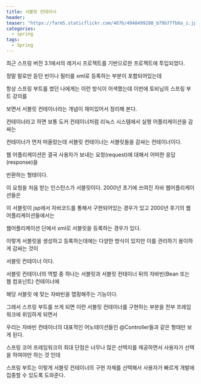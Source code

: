 ```yaml
---
title: 서블릿 컨테이너
header:
teaser: "https://farm5.staticflickr.com/4076/4940499208_b79b77fb0a_z.jpg"
categories:
  - spring
tags:
  - Spring
---
```


  최근 스프링 버전 3.1에서의 레거시 프로젝트를 기반으로한 프로젝트에 투입되었다.
  
정말 말로만 듣던 빈이나 필터를 xml로 등록하는 부분이 포함되어있는데

항상 스프링 부트를 썼던 나에게는 이런 방식이 어색했는데 이번에 토비님의 스프링 부트 강의를

보면서 서블릿 컨테이너라는 개념이 재미있어서 정리해 본다.

 컨테이너라고 하면 보통 도커 컨테이너처럼 리눅스 시스템에서 실행 어플리케이션을 감싸는
 
컨테이너가 먼저 떠올랐는데 서블릿 컨테이너는 서블릿들을 감싸는 컨테이너이다.

 웹 어플리케이션은 결국 사용자가 보내는 요청(request)에 대해서 어떠한 응답(response)을
 
반환하는 형태이다.

  이 요청을 처음 받는 인스턴스가 서블릿이다. 2000년 초기에 쓰여진 자바 웹어플리케이션들은

이 서블릿이 jsp에서 자바코드를 통해서 구현되어있는 경우가 있고 2000년 후기의 웹어플리케이션들에서는

웹어플리케이션 단에서 xml로 서블릿을 등록하는 경우가 있다.

  이렇게 서블릿을 생성하고 등록하는데에는 다양한 방식이 있지만 이를 관리하기 용이하게 감싸는 것이

서블릿 컨테이너 이다.

  서블릿 컨테이너의 역할 중 하나는 서블릿과 서블릿 컨테이너 뒤의 자바빈(Bean 또는 웹 컴포넌트) 컨테이너에

해당 서블릿 에 맞는 자바빈을 맵핑해주는 기능이다.

  그래서 스프링 부트를 쓰게 되면 이런 서블릿 컨테이너를 구현하는 부분을 전부 프레임워크에 위임하게 되면서

우리는 자바빈 컨테이너의 대표적인 어노테이션들인 @Controller들과 같은 형태만 보게 된다.

  스프링 코어 프레임워크의 최대 단점은 너무나 많은 선택지를 제공하면서 사용자가 선택을 하여야만 하는 것 인데

스프링 부트는 이렇게 서블릿 컨테이너의 구현 자체를 선택해서 사용자가 빠르게 개발에 집중할 수 있도록 도와준다.

  
 
